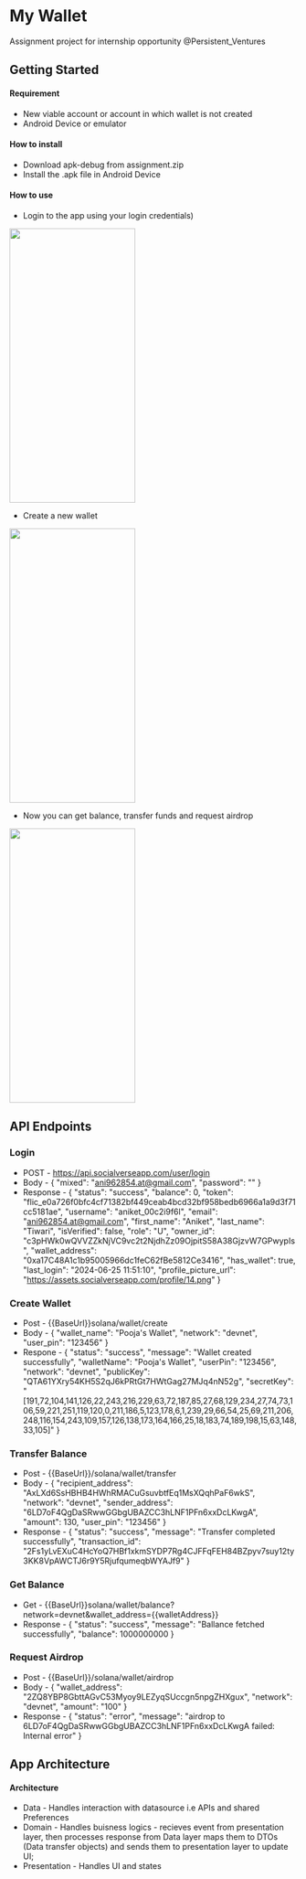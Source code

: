 # My Wallet

Assignment project for internship opportunity @Persistent_Ventures

## Getting Started


 #### Requirement
 - New viable account or account in which wallet is not created
 - Android Device or emulator

 #### How to install
 - Download apk-debug from assignment.zip 
 - Install the .apk file in Android Device

 #### How to use

- Login to the app using your login credentials)

<img src="https://github.com/aniketTCodes/My-Wallet/assets/77580411/64f822f8-2fe5-4c5f-8df9-effdd3e053d0" height=480 width=220>


- Create a new wallet

<img src="https://github.com/aniketTCodes/My-Wallet/assets/77580411/9c1dac88-70f0-4ea3-a767-36e15ddc8606" height=480 width=220>


- Now you can get balance, transfer funds and request airdrop

<img src="https://github.com/aniketTCodes/My-Wallet/assets/77580411/6e43f659-ee73-41b7-ae70-44415eab5007" height=480 width=220>

## API Endpoints

 ### Login
 - POST - https://api.socialverseapp.com/user/login
 - Body - {
    "mixed": "ani962854.at@gmail.com",
    "password": ""
}
 - Response - {
    "status": "success",
    "balance": 0,
    "token": "flic_e0a726f0bfc4cf71382bf449ceab4bcd32bf958bedb6966a1a9d3f71cc5181ae",
    "username": "aniket_00c2i9f6l",
    "email": "ani962854.at@gmail.com",
    "first_name": "Aniket",
    "last_name": "Tiwari",
    "isVerified": false,
    "role": "U",
    "owner_id": "c3pHWk0wQVVZZkNjVC9vc2t2NjdhZz09OjpitS58A38GjzvW7GPwypIs",
    "wallet_address": "0xa17C48A1c1b95005966dc1feC62fBe5812Ce3416",
    "has_wallet": true,
    "last_login": "2024-06-25 11:51:10",
    "profile_picture_url": "https://assets.socialverseapp.com/profile/14.png"
}

### Create Wallet
- Post - {{BaseUrl}}solana/wallet/create
- Body - {
    "wallet_name": "Pooja's Wallet",
    "network": "devnet",
    "user_pin": "123456"
}
- Respone - {
    "status": "success",
    "message": "Wallet created successfully",
    "walletName": "Pooja's Wallet",
    "userPin": "123456",
    "network": "devnet",
    "publicKey": "QTA61YXry54KH5S2qJ6kPRtGt7HWtGag27MJq4nN52g",
    "secretKey": "[191,72,104,141,126,22,243,216,229,63,72,187,85,27,68,129,234,27,74,73,106,59,221,251,119,120,0,211,186,5,123,178,6,1,239,29,66,54,25,69,211,206,248,116,154,243,109,157,126,138,173,164,166,25,18,183,74,189,198,15,63,148,33,105]"
}

### Transfer Balance
- Post - {{BaseUrl}}/solana/wallet/transfer
- Body - {
    "recipient_address": "AxLXd6SsHBHB4HWhRMACuGsuvbtfEq1MsXQqhPaF6wkS",
    "network": "devnet",
    "sender_address": "6LD7oF4QgDaSRwwGGbgUBAZCC3hLNF1PFn6xxDcLKwgA",
    "amount": 130,
    "user_pin": "123456"
}
- Response - {
    "status": "success",
    "message": "Transfer completed successfully",
    "transaction_id": "2Fs1yLvEXuC4HcYoQ7HBf1xkmSYDP7Rg4CJFFqFEH84BZpyv7suy12ty3KK8VpAWCTJ6r9Y5RjufqumeqbWYAJf9"
}

### Get Balance
 - Get - {{BaseUrl}}solana/wallet/balance?network=devnet&wallet_address={{walletAddress}}
 - Response - {
    "status": "success",
    "message": "Ballance fetched successfully",
    "balance": 1000000000
}

### Request Airdrop
- Post - {{BaseUrl}}/solana/wallet/airdrop
- Body - {
    "wallet_address": "2ZQ8YBP8GbttAGvC53Myoy9LEZyqSUccgn5npgZHXgux",
    "network": "devnet",
    "amount": "100"
}
- Response - {
    "status": "error",
    "message": "airdrop to 6LD7oF4QgDaSRwwGGbgUBAZCC3hLNF1PFn6xxDcLKwgA failed: Internal error"
}

## App Architecture

#### Architecture
- Data - Handles interaction with datasource i.e APIs and shared Preferences
- Domain - Handles buisness logics - recieves event from presentation layer, then processes response from Data layer maps them to DTOs (Data transfer objects) and sends them to presentation layer to update UI;
- Presentation - Handles UI and states
